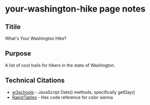 # your-washington-hike page notes

## Titile

What's Your Washington Hike?

## Purpose

A list of cool trails for hikers in the state of Washington.

## Technical Citations

- [w3schools](https://www.w3schools.com/js/js_date_methods.asp) - JavaScript Date() methods, specifically getDay()
- [RapidTables](https://www.rapidtables.com/web/color/brown-color.html) - Hex code reference for color sienna